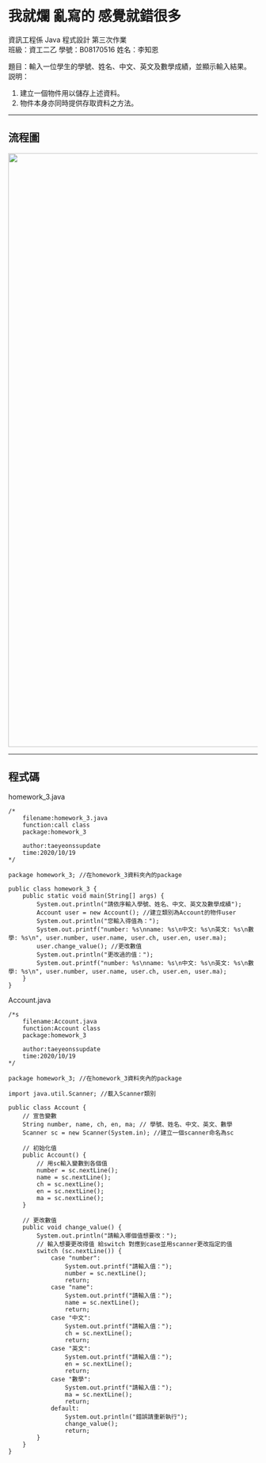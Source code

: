 # 我就爛 亂寫的 感覺就錯很多 #
資訊工程係  Java 程式設計  第三次作業  
班級：資工二乙 學號：B08170516   姓名：李知恩  

題目：輸入一位學生的學號、姓名、中文、英文及數學成績，並顯示輸入結果。 
説明： 
  1. 建立一個物件用以儲存上述資料。 
  2. 物件本身亦同時提供存取資料之方法。 

---

## 流程圖 #
<!-- ```flow
start=>start: 開始
h10=>operation: 輸入homework_3包
h12=>operation: 輸入scanner
h14=>inputoutput: 印出請依序輸入學號、姓名、中文、英文及數學成績：
h15=>operation: 建立類別為Account的物件user
h16=>inputoutput: 印出您輸入得值為：
h17=>operation: 印出當前值
h18=>operation: 執行change_value

a22=>operation: 掃描到number
a23=>operation: 掃描到name
a24=>operation: 掃描到中文
a25=>operation: 掃描到英文
a26=>operation: 掃描到數學

a31=>inputoutput: 印出請輸入哪個值想要改：
a33=>operation: switch (scan())
a34=>condition: case "number":
a35=>inputoutput: 印出請輸入值：
a36=>operation: number = scan();
a38=>condition: case "name":
a39=>inputoutput: 印出請輸入值：
a40=>operation: name = scan();
a42=>condition: case "中文":
a43=>inputoutput: 印出請輸入值：
a44=>operation: ch = scan();
a46=>condition: case "英文":
a47=>inputoutput: 印出請輸入值：
a48=>operation: en = scan();
a50=>condition: case "數學":
a51=>inputoutput: 印出請輸入值：
a52=>operation: ma = scan();
a54=>condition: default:
a55=>inputoutput: 印出錯誤請重新執行
a56=>operation: change_value


h19=>inputoutput: 印出更改過的值：
h20=>operation: 印出當前值
end=>end: 結束

start->h10->h12->h14->h15->h16->h17->h18->h19->h20->end
h18->a31->a33->a34(no)->a38(no)->a42(no)->a46(no)->a50(no)->a54(yes)->a55->a56(right)->a33
a34(yes)->a35->a36->h19
a38(yes)->a39->a40->h19
a42(yes)->a43->a44->h19
a46(yes)->a47->a48->h19
a50(yes)->a51->a52->h19
``` -->
<img src="https://github.com/taeyeonssupdate/zerojudge/blob/master/images/homework_3_flowchart.png?raw=true" width="1200">

---

## 程式碼 ##
homework_3.java

    /*
        filename:homework_3.java
        function:call class
        package:homework_3

        author:taeyeonssupdate
        time:2020/10/19
    */

    package homework_3; //在homework_3資料夾內的package

    public class homework_3 {
        public static void main(String[] args) {
            System.out.println("請依序輸入學號、姓名、中文、英文及數學成績");
            Account user = new Account(); //建立類別為Account的物件user
            System.out.println("您輸入得值為：");
            System.out.printf("number: %s\nname: %s\n中文: %s\n英文: %s\n數學: %s\n", user.number, user.name, user.ch, user.en, user.ma);
            user.change_value(); //更改數值
            System.out.println("更改過的值：");
            System.out.printf("number: %s\nname: %s\n中文: %s\n英文: %s\n數學: %s\n", user.number, user.name, user.ch, user.en, user.ma);
        }
    }

Account.java

    /*s
        filename:Account.java
        function:Account class
        package:homework_3

        author:taeyeonssupdate
        time:2020/10/19
    */

    package homework_3; //在homework_3資料夾內的package

    import java.util.Scanner; //載入Scanner類別

    public class Account {
        // 宣告變數
        String number, name, ch, en, ma; // 學號、姓名、中文、英文、數學
        Scanner sc = new Scanner(System.in); //建立一個scanner命名為sc

        // 初始化值
        public Account() {
            // 用sc輸入變數到各個值
            number = sc.nextLine();
            name = sc.nextLine();
            ch = sc.nextLine();
            en = sc.nextLine();
            ma = sc.nextLine();
        }

        // 更改數值
        public void change_value() {
            System.out.println("請輸入哪個值想要改：");
            // 輸入想要更改得值 給switch 對應到case並用scanner更改指定的值
            switch (sc.nextLine()) {
                case "number":
                    System.out.printf("請輸入值：");
                    number = sc.nextLine();
                    return;
                case "name":
                    System.out.printf("請輸入值：");
                    name = sc.nextLine();
                    return;
                case "中文":
                    System.out.printf("請輸入值：");
                    ch = sc.nextLine();
                    return;
                case "英文":
                    System.out.printf("請輸入值：");
                    en = sc.nextLine();
                    return;
                case "數學":
                    System.out.printf("請輸入值：");
                    ma = sc.nextLine();
                    return;
                default:
                    System.out.println("錯誤請重新執行");
                    change_value();
                    return;
            }
        }
    }